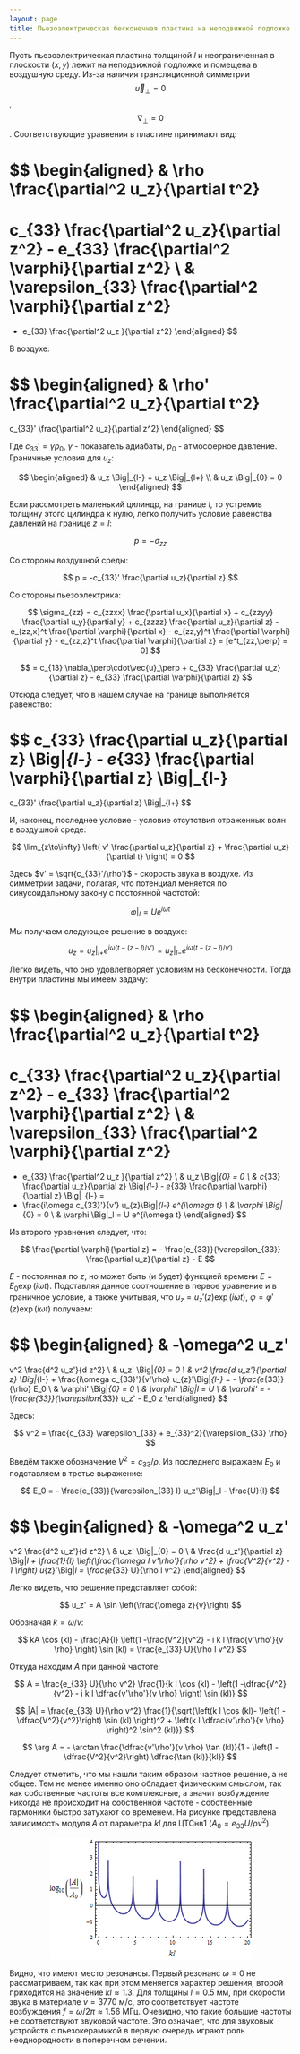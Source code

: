 ```yaml
---
layout: page
title: Пьезоэлектрическая бесконечная пластина на неподвижной подложке в воздушной среде
---
```


Пусть пьезоэлектрическая пластина толщиной $l$ и неограниченная в плоскости $(x,y)$ лежит на неподвижной подложке и помещена в воздушную среду. Из-за наличия трансляционной симметрии $$\vec{u}_\perp = 0$$, $$\nabla_\perp = 0$$ . Соответствующие уравнения в пластине принимают вид:

$$
\begin{aligned}
&
\rho \frac{\partial^2 u_z}{\partial t^2} 
=
c_{33} \frac{\partial^2 u_z}{\partial z^2} - 
e_{33} \frac{\partial^2 \varphi}{\partial z^2}
\\
&
\varepsilon_{33} \frac{\partial^2 \varphi}{\partial z^2}
=  
- e_{33} \frac{\partial^2 u_z }{\partial z^2}
\end{aligned}
$$

В воздухе:

$$
\begin{aligned}
&
\rho' \frac{\partial^2 u_z}{\partial t^2} 
=
c_{33}' \frac{\partial^2 u_z}{\partial z^2}
\end{aligned}
$$

Где $c_{33}' = \gamma p_0$, $\gamma$ - показатель адиабаты, $p_0$ - атмосферное давление. Граничные условия для $u_z$:

$$
\begin{aligned}
& u_z \Big|_{l-} = u_z \Big|_{l+} \\
& u_z \Big|_{0} = 0
\end{aligned}
$$

Если рассмотреть маленький цилиндр, на границе $l$, то устремив толщину этого цилиндра к нулю, легко получить условие равенства давлений на границе $z = l$:

$$
p = -\sigma_{zz}
$$

Со стороны воздушной среды:

$$
p = -c_{33}' \frac{\partial u_z}{\partial z}
$$

Со стороны пьезоэлектрика:

$$
\sigma_{zz} = 
c_{zzxx} \frac{\partial u_x}{\partial x} + 
c_{zzyy} \frac{\partial u_y}{\partial y} +
c_{zzzz} \frac{\partial u_z}{\partial z} -
e_{zz,x}^t \frac{\partial \varphi}{\partial x} -
e_{zz,y}^t \frac{\partial \varphi}{\partial y} -
e_{zz,z}^t \frac{\partial \varphi}{\partial z} = [e^t_{zz,\perp} = 0]
$$

$$
= c_{13} \nabla_\perp\cdot\vec{u}_\perp +
c_{33} \frac{\partial u_z}{\partial z} -
e_{33} \frac{\partial \varphi}{\partial z}
$$

Отсюда следует, что в нашем случае на границе выполняется равенство:

$$
c_{33} \frac{\partial u_z}{\partial z} \Big|_{l-} -
e_{33} \frac{\partial \varphi}{\partial z} \Big|_{l-}
=
c_{33}' \frac{\partial u_z}{\partial z} \Big|_{l+}
$$

И, наконец, последнее условие - условие отсутствия отраженных волн в воздушной среде:

$$
\lim_{z\to\infty} \left( v' \frac{\partial u_z}{\partial z} + \frac{\partial u_z}{\partial t} \right) = 0
$$

Здесь $v' = \sqrt{c_{33}'/\rho'}$ - скорость звука в воздухе. Из симметрии задачи, полагая, что потенциал меняется по синусоидальному закону с постоянной частотой:

$$
\varphi \Big|_l= U e^{i\omega t}
$$

Мы получаем следующее решение в воздухе:

$$
u_z = u_{z}\Big|_{l+} e^{i\omega (t - (z- l)/v')} = u_{z}\Big|_{l-} e^{i\omega (t - (z- l)/v')}
$$

Легко видеть, что оно удовлетворяет условиям на бесконечности. Тогда внутри пластины мы имеем задачу:

$$
\begin{aligned}
&
\rho \frac{\partial^2 u_z}{\partial t^2} 
=
c_{33} \frac{\partial^2 u_z}{\partial z^2} - 
e_{33} \frac{\partial^2 \varphi}{\partial z^2}
\\
&
\varepsilon_{33} \frac{\partial^2 \varphi}{\partial z^2}
=  
- e_{33} \frac{\partial^2 u_z }{\partial z^2}
\\
& u_z \Big|_{0} = 0 \\
& c_{33} \frac{\partial u_z}{\partial z} \Big|_{l-} -
e_{33} \frac{\partial \varphi}{\partial z} \Big|_{l-}
=
- \frac{i\omega c_{33}'}{v'} u_{z}\Big|_{l-} e^{i\omega t} \\
& \varphi \Big|_{0} = 0 \\
& \varphi \Big|_l = U e^{i\omega t}
\end{aligned}
$$

Из второго уравнения следует, что:

$$
\frac{\partial \varphi}{\partial z} = - \frac{e_{33}}{\varepsilon_{33}} \frac{\partial u_z}{\partial z} - E
$$

$E$ - постоянная по $z$, но может быть (и будет) функцией времени $E = E_0 \exp (i\omega t)$. Подставляя данное соотношение в первое уравнение и в граничное условие, а также учитывая, что $u_z = u_z'(z) \exp (i\omega t)$,  $\varphi = \varphi'(z) \exp (i\omega t)$ получаем:

$$
\begin{aligned}
&
-\omega^2 u_z'
=
v^2 \frac{d^2 u_z'}{d z^2}
\\
& u_z' \Big|_{0} = 0 \\
& v^2 \frac{d u_z'}{\partial z} \Big|_{l-} + \frac{i\omega c_{33}'}{v'\rho} u_{z}'\Big|_{l-}
= - \frac{e_{33}}{\rho} E_0 \\
& \varphi' \Big|_{0} = 0 \\
& \varphi' \Big|_l = U \\
& \varphi' = - \frac{e_{33}}{\varepsilon_{33}} u_z' - E_0 z
\end{aligned}
$$

Здесь:

$$
v^2 = \frac{c_{33} \varepsilon_{33} + e_{33}^2}{\varepsilon_{33} \rho}
$$

Введём также обозначение $V^2 = c_{33}/\rho$. Из последнего выражаем $E_0$ и подставляем в третье выражение:

$$
E_0 = - \frac{e_{33}}{\varepsilon_{33} l} u_z'\Big|_l - \frac{U}{l}
$$

$$
\begin{aligned}
&
-\omega^2 u_z'
=
v^2 \frac{d^2 u_z'}{d z^2}
\\
& u_z' \Big|_{0} = 0 \\
& \frac{d u_z'}{\partial z} \Big|_l + \frac{1}{l} \left(\frac{i\omega l v'\rho'}{\rho v^2} + \frac{V^2}{v^2} - 1 \right) u_{z}'\Big|_l
=  \frac{e_{33} U}{\rho l v^2} 
\end{aligned}
$$

Легко видеть, что решение представляет собой:

$$
u_z' = A \sin \left(\frac{\omega z}{v}\right)
$$

Обозначая $k = \omega/v$:

$$
kA \cos (kl) - \frac{A}{l} \left(1 -\frac{V^2}{v^2} - i k l \frac{v'\rho'}{v \rho} \right) \sin (kl) = \frac{e_{33} U}{\rho l v^2} 
$$

Откуда находим $A$ при данной частоте:

$$
A = \frac{e_{33} U}{\rho v^2} \frac{1}{k l \cos (kl) - \left(1 -\dfrac{V^2}{v^2} - i k l \dfrac{v'\rho'}{v \rho} \right) \sin (kl)}
$$

$$
|A| = \frac{e_{33} U}{\rho v^2} \frac{1}{\sqrt{\left(k l \cos (kl)- \left(1 -\dfrac{V^2}{v^2}\right) \sin (kl) \right)^2 + \left(k l \dfrac{v'\rho'}{v \rho} \right)^2 \sin^2 (kl)}}
$$

$$
\arg A = - \arctan \frac{\dfrac{v'\rho'}{v \rho} \tan (kl)}{1 - \left(1 -\dfrac{V^2}{v^2}\right) \dfrac{\tan (kl)}{kl}}
$$

Следует отметить, что мы нашли таким образом частное решение, а не общее. Тем не менее именно оно обладает физическим смыслом, так как собственные частоты все комплексные, а значит возбуждение никогда не происходит на собственной частоте - собственные гармоники быстро затухают со временем. На рисунке представлена зависимость модуля $A$ от параметра $kl$ для ЦТСнв1 ($A_0 = e_{33} U/\rho v^2$). 

<div style="text-align:center"><img src="/img/piezoeffect_first_example_1.png"></div>

Видно, что имеют место резонансы. Первый резонанс $\omega = 0$ не рассматриваем, так как при этом меняется характер решения, второй приходится на значение $kl \approx 1.3$. Для толщины $l = 0.5$ мм, при скорости звука в материале $v = 3770$ м/c, это соответствует частоте возбуждения $f = \omega/2\pi \approx 1.56$ МГц. Очевидно, что такие большие частоты не соответствуют звуковой частоте. Это означает, что для звуковых устройств с пьезокерамикой в первую очередь играют роль неоднородности в поперечном сечении.